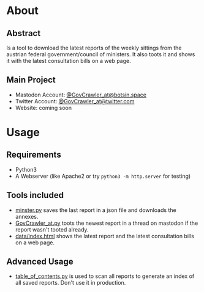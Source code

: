# About

## Abstract
Is a tool to download the latest reports of the weekly sittings from the austrian federal government/council of ministers. It also toots it and shows it with the latest consultation bills on a web page.

## Main Project
+ Mastodon Account: [@GovCrawler_at@botsin.space](https://botsin.space/@GovCrawler_at)
+ Twitter Account: [@GovCrawler_at@twitter.com](https://twitter.com/GovCrawler_at)
+ Website: coming soon

# Usage

## Requirements
+ Python3
+ A Webserver (like Apache2 or try `python3 -m http.server` for testing)

## Tools included
+ [minster.py](minster.py) saves the last report in a json file and downloads the annexes.
+ [GovCrawler_at.py](GovCrawler_at.py) toots the newest report in a thread on mastodon if the report wasn't tooted already.
+ [data/index.html](../data/index.html) shows the latest report and the latest consultation bills on a web page.

## Advanced Usage
+ [table_of_contents.py](table_of_contents.py) is used to scan all reports to generate an index of all saved reports. Don't use it in production.
